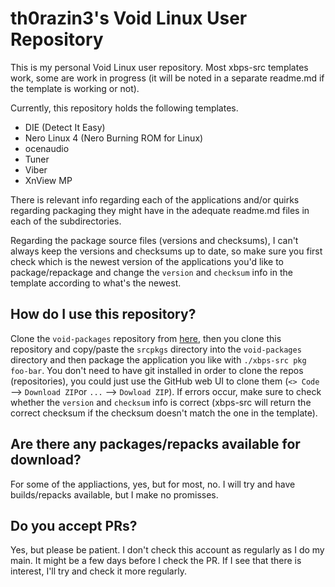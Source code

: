 # th0razin3's Void Linux User Repository

This is my personal Void Linux user repository. Most xbps-src templates work, some are work in progress (it will be noted in a separate readme.md if the template is working or not).

Currently, this repository holds the following templates.

- DIE (Detect It Easy)
- Nero Linux 4 (Nero Burning ROM for Linux)
- ocenaudio
- Tuner
- Viber
- XnView MP

There is relevant info regarding each of the applications and/or quirks regarding packaging they might have in the adequate readme.md files in each of the subdirectories.

Regarding the package source files (versions and checksums), I can't always keep the versions and checksums up to date, so make sure you first check which is the newest version of the applications you'd like to package/repackage and change the `version` and `checksum` info in the template according to what's the newest.

## How do I use this repository?

Clone the `void-packages` repository from [here](https://github.com/void-linux/void-packages), then you clone this repository and copy/paste the `srcpkgs` directory into the `void-packages` directory and then package the application you like with `./xbps-src pkg foo-bar`. You don't need to have git installed in order to clone the repos (repositories), you could just use the GitHub web UI to clone them (`<> Code` --> `Download ZIP`or `...` --> `Dowload ZIP`). If errors occur, make sure to check whether the `version` and `checksum` info is correct (xbps-src will return the correct checksum if the checksum doesn't match the one in the template).

## Are there any packages/repacks available for download?

For some of the appliactions, yes, but for most, no. I will try and have builds/repacks available, but I make no promisses.

## Do you accept PRs?

Yes, but please be patient. I don't check this account as regularly as I do my main. It might be a few days before I check the PR. If I see that there is interest, I'll try and check it more regularly.
